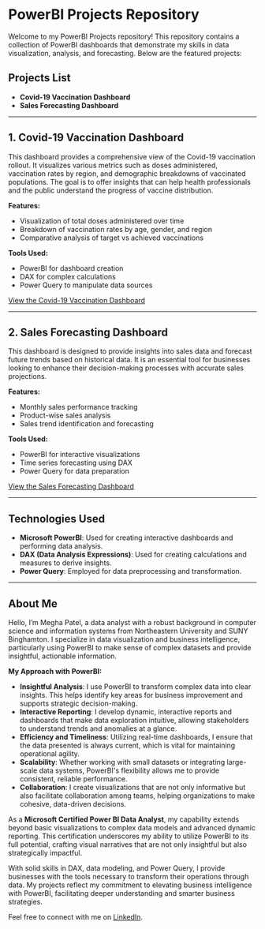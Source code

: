 # PowerBI Projects Repository

Welcome to my PowerBI Projects repository! This repository contains a collection of PowerBI dashboards that demonstrate my skills in data visualization, analysis, and forecasting. Below are the featured projects:

## Projects List

- **Covid-19 Vaccination Dashboard**
- **Sales Forecasting Dashboard**

---

## 1. Covid-19 Vaccination Dashboard

This dashboard provides a comprehensive view of the Covid-19 vaccination rollout. It visualizes various metrics such as doses administered, vaccination rates by region, and demographic breakdowns of vaccinated populations. The goal is to offer insights that can help health professionals and the public understand the progress of vaccine distribution.

**Features:**
- Visualization of total doses administered over time
- Breakdown of vaccination rates by age, gender, and region
- Comparative analysis of target vs achieved vaccinations

**Tools Used:**
- PowerBI for dashboard creation
- DAX for complex calculations
- Power Query to manipulate data sources

[View the Covid-19 Vaccination Dashboard](https://app.powerbi.com/links/tOtVch94TZ?ctid=a8eec281-aaa3-4dae-ac9b-9a398b9215e7&pbi_source=linkShare)

---

## 2. Sales Forecasting Dashboard

This dashboard is designed to provide insights into sales data and forecast future trends based on historical data. It is an essential tool for businesses looking to enhance their decision-making processes with accurate sales projections.

**Features:**
- Monthly sales performance tracking
- Product-wise sales analysis
- Sales trend identification and forecasting
  
**Tools Used:**
- PowerBI for interactive visualizations
- Time series forecasting using DAX
- Power Query for data preparation

[View the Sales Forecasting Dashboard](https://app.powerbi.com/view?r=eyJrIjoiYTM5NTRmNmItY2Y1ZC00ZTczLWJmMzItM2IwODc1ZGRlOTcxIiwidCI6ImE4ZWVjMjgxLWFhYTMtNGRhZS1hYzliLTlhMzk4YjkyMTVlNyIsImMiOjN9)

---

## Technologies Used

- **Microsoft PowerBI**: Used for creating interactive dashboards and performing data analysis.
- **DAX (Data Analysis Expressions)**: Used for creating calculations and measures to derive insights.
- **Power Query**: Employed for data preprocessing and transformation.

---

## About Me

Hello, I’m Megha Patel, a data analyst with a robust background in computer science and information systems from Northeastern University and SUNY Binghamton. I specialize in data visualization and business intelligence, particularly using PowerBI to make sense of complex datasets and provide insightful, actionable information.

**My Approach with PowerBI:**
- **Insightful Analysis**: I use PowerBI to transform complex data into clear insights. This helps identify key areas for business improvement and supports strategic decision-making.
- **Interactive Reporting**: I develop dynamic, interactive reports and dashboards that make data exploration intuitive, allowing stakeholders to understand trends and anomalies at a glance.
- **Efficiency and Timeliness**: Utilizing real-time dashboards, I ensure that the data presented is always current, which is vital for maintaining operational agility.
- **Scalability**: Whether working with small datasets or integrating large-scale data systems, PowerBI's flexibility allows me to provide consistent, reliable performance.
- **Collaboration**: I create visualizations that are not only informative but also facilitate collaboration among teams, helping organizations to make cohesive, data-driven decisions.

As a **Microsoft Certified Power BI Data Analyst**, my capability extends beyond basic visualizations to complex data models and advanced dynamic reporting. This certification underscores my ability to utilize PowerBI to its full potential, crafting visual narratives that are not only insightful but also strategically impactful.

With solid skills in DAX, data modeling, and Power Query, I provide businesses with the tools necessary to transform their operations through data. My projects reflect my commitment to elevating business intelligence with PowerBI, facilitating deeper understanding and smarter business strategies.

Feel free to connect with me on [LinkedIn](https://www.linkedin.com/in/megha-patel-36b41b168/).
